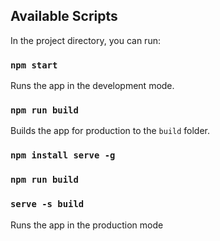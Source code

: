 ## Available Scripts

In the project directory, you can run:

### `npm start`

Runs the app in the development mode.<br />

### `npm run build`

Builds the app for production to the `build` folder.<br />

### `npm install serve -g`
### `npm run build`
### `serve -s build`

Runs the app in the production mode
